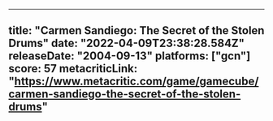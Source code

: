 
---
title: "Carmen Sandiego: The Secret of the Stolen Drums"
date: "2022-04-09T23:38:28.584Z"
releaseDate: "2004-09-13"
platforms: ["gcn"]
score: 57
metacriticLink: "https://www.metacritic.com/game/gamecube/carmen-sandiego-the-secret-of-the-stolen-drums"
---
